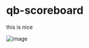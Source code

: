 # qb-scoreboard
this is nice 


![image](https://github.com/errDev-t/qb-scoreboard/assets/114163698/38bf622c-ae65-40b3-9a64-43c22cf662b6)
